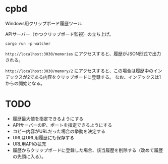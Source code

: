 # cpbd
Windows用クリップボード履歴ツール

APIサーバー（かつクリップボード監視）の立ち上げ。
```
cargo run -p watcher
```

`http://localhost:3030/memories` にアクセスすると、履歴がJSON形式で出力される。

`http://localhost:3030/memory/2` にアクセスすると、この場合は履歴中のインデックスが2である内容をクリップボードに登録する。
なお、インデックスは1からの開始となる。

# TODO
- 履歴最大値を指定できるようにする
- APIサーバーのIP、ポートを指定できるようにする
- コピー内容がURLだった場合の挙動を決定する
- URLはURL用履歴にも保存する
- URL用APIの拡充
- 履歴からクリップボードに登録した場合、該当履歴を削除する（改めて履歴の先頭に入る）。
